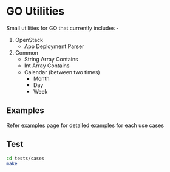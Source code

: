 # GO Utilities

Small utilities for GO that currently includes -

1. OpenStack
    - App Deployment Parser
2. Common
	- String Array Contains
	- Int Array Contains
	- Calendar (between two times)
		- Month
		- Day
		- Week

## Examples

Refer [examples](examples) page for detailed examples for each use cases

## Test

```sh
cd tests/cases
make
```